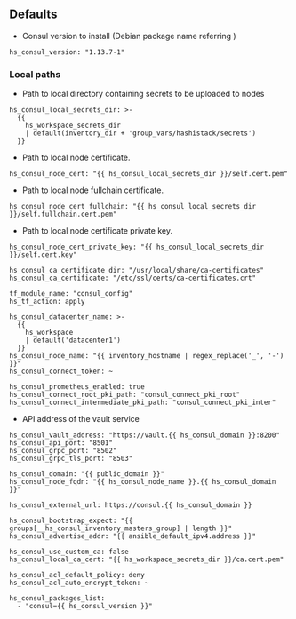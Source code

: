 
```{include} ../../../roles/consul/README.md
```

## Defaults

* Consul version to install (Debian package name referring )
```
hs_consul_version: "1.13.7-1"
```
### Local paths

* Path to local directory containing secrets to be uploaded to nodes

```
hs_consul_local_secrets_dir: >-
  {{
    hs_workspace_secrets_dir
    | default(inventory_dir + 'group_vars/hashistack/secrets')
  }}
```
* Path to local node certificate.
```
hs_consul_node_cert: "{{ hs_consul_local_secrets_dir }}/self.cert.pem"
```
* Path to local node fullchain certificate.
```
hs_consul_node_cert_fullchain: "{{ hs_consul_local_secrets_dir }}/self.fullchain.cert.pem"
```
* Path to local node certificate private key.
```
hs_consul_node_cert_private_key: "{{ hs_consul_local_secrets_dir }}/self.cert.key"

hs_consul_ca_certificate_dir: "/usr/local/share/ca-certificates"
hs_consul_ca_certificate: "/etc/ssl/certs/ca-certificates.crt"

tf_module_name: "consul_config"
hs_tf_action: apply

hs_consul_datacenter_name: >-
  {{
    hs_workspace
    | default('datacenter1')
  }}
hs_consul_node_name: "{{ inventory_hostname | regex_replace('_', '-') }}"
hs_consul_connect_token: ~

hs_consul_prometheus_enabled: true
hs_consul_connect_root_pki_path: "consul_connect_pki_root"
hs_consul_connect_intermediate_pki_path: "consul_connect_pki_inter"
```
* API address of the vault service
```
hs_consul_vault_address: "https://vault.{{ hs_consul_domain }}:8200"
hs_consul_api_port: "8501"
hs_consul_grpc_port: "8502"
hs_consul_grpc_tls_port: "8503"

hs_consul_domain: "{{ public_domain }}"
hs_consul_node_fqdn: "{{ hs_consul_node_name }}.{{ hs_consul_domain }}"

hs_consul_external_url: https://consul.{{ hs_consul_domain }}

hs_consul_bootstrap_expect: "{{ groups[__hs_consul_inventory_masters_group] | length }}"
hs_consul_advertise_addr: "{{ ansible_default_ipv4.address }}"

hs_consul_use_custom_ca: false
hs_consul_local_ca_cert: "{{ hs_workspace_secrets_dir }}/ca.cert.pem"

hs_consul_acl_default_policy: deny
hs_consul_acl_auto_encrypt_token: ~

hs_consul_packages_list:
  - "consul={{ hs_consul_version }}"

